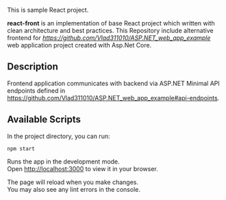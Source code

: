 
This is sample React project.  

**react-front** is an implementation of base React project which written with clean architecture and best practices.
This Repository include alternative frontend for *https://github.com/Vlad311010/ASP.NET_web_app_example* web application 
project created with Asp.Net Core.

## Description
Frontend application communicates with backend via ASP.NET Minimal API endpoints defined 
in https://github.com/Vlad311010/ASP.NET_web_app_example#api-endpoints.	


## Available Scripts

In the project directory, you can run:

`npm start`

Runs the app in the development mode.\
Open [http://localhost:3000](http://localhost:3000) to view it in your browser.

The page will reload when you make changes.\
You may also see any lint errors in the console.
